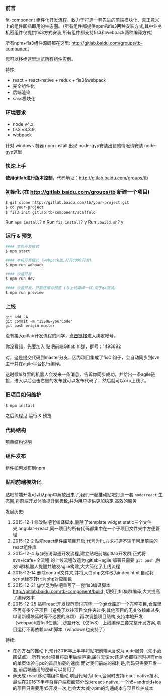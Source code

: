 ### 前言

fit-component 组件化开发流程，致力于打造一套先进的前端模块化、真正意义上的组件即插即用的生态圈。（所有组件都提供npm和fis3两种安装方式,其中业务机密组件仅提供fis3方式安装,所有组件都支持fis3和webpack两种编译方式）

所有npm+fis3组件源码都在这里: http://gitlab.baidu.com/groups/tb-component

您可以[移步这里浏览所有组件实例](http://fedev.baidu.com:8329)。

特性:

- react + react-native + redux + fis3&webpack
- 完全组件化
- 后端渲染
- sass模块化

### 环境要求

+ node v4.x
+ fis3 v3.3.9
+ webpack

针对 windows 机器 npm install 出现 node-gyp安装出错的情况请安装 node-gyp[这里](https://github.com/nodejs/node-gyp)

### 快速上手

**使用gitlab进行版本控制**，代码地址：http://gitlab.baidu.com/groups/tb

### 初始化 (在 http://gitlab.baidu.com/groups/tb 新建一个项目)

```bash
$ git clone http://gitlab.baidu.com/tb/your-project.git
$ cd your-project
$ fis3 init gitlab:tb-component/scaffold
```

Run `npm install`? n
Run `fis install`? y
Run `.build.sh`?   y

### 运行 & 预览

```bash
#### 本机开发模式
$ npm start

#### 本机开发模式 (webpack版,打开8090开发)
$ npm run webpack

#### 沙盒开发
$ npm run dev

#### 沙盒开发，开启压缩与预览 (与上线编译一样,用于qa测试)
$ npm run preview
```

### 上线

````
git add -A
git commit -m "ISSUE=yourCode"
git push origin master
````

没有接入gitlab开发流程的同学，[点击链接](http://solar.baidu.com/ci/platform/#/gitlab)进入绑定帐号。

你没看错，先要加入 贴吧前端Gitlab hi群，群号：1493692

对，这是提交代码到master分支，因为项目集成了fisCI钩子，会自动同步到svn主干并在agile平台执行编译。

这时候hi群里的机器人会发来一条消息，告诉你同步成功，并给出一条agile链接，进入以后点击右侧的发布就可以发布代码了，然后就可以orp上线了。

### 旧项目如何维护

````
$ npm install
````

之后流程见 运行 & 预览

### 代码结构

[项目结构说明](doc/tree.md)

### 组件发布

[组件如何发布到npm](doc/publish.md)

### 贴吧前端模块化

贴吧前端开发可以从php中解放出来了,我们一起推动贴吧打造一套 `node+react` 生态圈,将前端开发体验提升到极致,并为用户提供更加稳定,高效的服务

发展历史:

1. 2015-12-1 修改贴吧老编译脚本,删除了template widget static三个文件夹,angular->react,同一项目的所有代码都集中在一个子项目文件夹中方便管理
2. 2015-12-2 贴吧react组件库项目开启,代号为fit,力求打造不输于阿里前端的react组件库
3. 2015-12-4 与@张涛沟通开发流程,建立贴吧前端gitlab开发群,正式将 svn+icafe+全流程 的上线流程改造为 gitlab+agile 部署只需要 `git push` ,触发hi群机器人提醒并触发agile构建,大大简化了上线流程
4. 2015-12-14 删除control文件夹,并将入口php文件改为index.html,自动将script标签转化为php对应函数
5. 2015-12-21 @学芝为贴吧重写了一套fis3编译脚本 http://gitlab.baidu.com/tb-component/build ,切换到fis集群编译,大大提高了编译效率
6. 2015-12-25 贴吧react开发规范商讨完毕,一个git仓库即一个完整项目,仓库里不再有多个子项目（避免了以往项目文件夹过多,其他项目的无关依赖库过多,申请新模块延时等不必要的麻烦）,再次调整项目结构,支持本地开发（webpack或fis3任选）,沙盒开发（仅fis3）,上线编译三套完整开发方案,项目运行不再依赖bash脚本（windows也支持了）

待续:

- 在@方石的推动下,预计2016年上半年将贴吧前端ui层改为node服务（先小范围试点）,所有node项目将启用后端渲染,届时无论pc还是h5都将同时拥有mis的单页体验与pc的首屏加载的速度!而对我们前端的福利是,代码只需要开发一套,前后端通用的逻辑可以复用了
- @天成 react移动端组件启动,项目代号为fiten,会同时支持react-native技术,最快在2016下半年将客户端页面部分改为react-native,一个h5+android+ios的项目只需要用h5开发一次,也会大大减少pm的沟通成本与项目维护成本